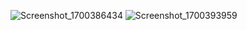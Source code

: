![Screenshot_1700386434](https://github.com/AmirMoavia/Online-Store/assets/122076591/f747273d-ce9c-4983-bb6f-2bbeab9d8897)
![Screenshot_1700393959](https://github.com/AmirMoavia/Online-Store/assets/122076591/eacf4221-c3bc-4935-8cef-e23d5b3891e9)
